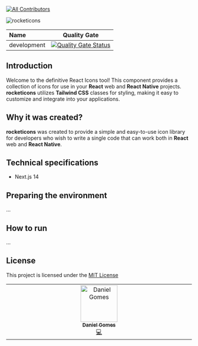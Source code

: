 [![All Contributors](https://img.shields.io/github/all-contributors/rocketclimb/rocketicons?color=ee8449&style=flat-square)](#contributors)

![rocketicons](https://github.com/rocketclimb/rocketicons/blob/develop/packages/ignition/public/rocketicons-logo.svg)

| Name        |                                                                                           Quality Gate                                                                                            |
| :---------- | :-----------------------------------------------------------------------------------------------------------------------------------------------------------------------------------------------: |
| development | [![Quality Gate Status](https://sonarcloud.io/api/project_badges/measure?project=rocketclimb_rocketicons&metric=alert_status)](https://sonarcloud.io/summary/new_code?id=rocketclimb_rocketicons) |

## Introduction

Welcome to the definitive React Icons tool!
This component provides a collection of icons for use in your **React** web and **React Native** projects.
**rocketicons** utilizes **Tailwind CSS** classes for styling, making it easy to customize and integrate into your applications.

## Why it was created?

**rocketicons** was created to provide a simple and
easy-to-use icon library for developers who wish to write a single code that can
work both in **React** web and **React Native**.

## Technical specifications

- Next.js 14

## Preparing the environment

...

## How to run

...

## License

This project is licensed under the [MIT License](https://github.com/rocketclimb/rocketicons/blob/develop/LICENSE)

<!-- ALL-CONTRIBUTORS-LIST:START - Do not remove or modify this section -->
<!-- prettier-ignore-start -->
<!-- markdownlint-disable -->
<table>
  <tbody>
    <tr>
      <td align="center" valign="top" width="14.28%"><a href="https://github.com/anteatergames/ludustack"><img src="https://avatars.githubusercontent.com/u/1039567?v=4?s=100" width="100px;" alt="Daniel Gomes"/><br /><sub><b>Daniel Gomes</b></sub></a><br /><a href="#code-programad" title="Code">💻</a></td>
    </tr>
  </tbody>
</table>

<!-- markdownlint-restore -->
<!-- prettier-ignore-end -->

<!-- ALL-CONTRIBUTORS-LIST:END -->
